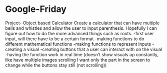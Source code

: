# Google-Friday
Project- Object based Calculator Create a calculator that can have multiple bells and whistles and allow the user to input parenthesis. Hopefully I can figure out how to do the more advanced things such as roots.  -first user input, will there have to be a certain format   -making functions to do different mathematical functions  -making functions to represent inputs  -creating a visual  -creating buttons that a user can interact with on the visual  -having the function work in real time (doesn’t show visuals up constantly, like have multiple images scrolling I want only the part in the screen to change while the buttons stay still (not scrolling))

